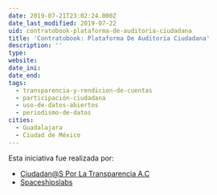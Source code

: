 ```yaml
---
date: 2019-07-21T23:02:24.000Z
date_last_modified: 2019-07-22
uid: contratobook-plataforma-de-auditoria-ciudadana
title: 'Contratobook: Plataforma De Auditoria Ciudadana'
description: ''
type: 
website: 
date_ini: 
date_end: 
tags:
  - transparencia-y-rendicion-de-cuentas
  - participación-ciudadana
  - uso-de-datos-abiertos
  - periodismo-de-datos
cities: 
  - Guadalajara
  - Ciudad de México
---
```


Esta iniciativa fue realizada por:

- [Ciudadan@S Por La Transparencia A.C](/organizaciones/ciudadan-s-por-la-transparencia-a-c)
- [Spaceshipslabs](/organizaciones/spaceshipslabs)
